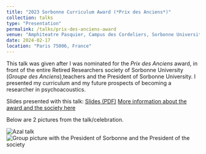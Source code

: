 ```yaml
---
title: "2023 Sorbonne Curriculum Award (*Prix des Anciens*)"
collection: talks
type: "Presentation"
permalink: /talks/prix-des-anciens-award
venue: "Amphiteatre Pasquier, Campus des Cordeliers, Sorbonne University-Paris Cite University"
date: 2024-02-17
location: "Paris 75006, France"
---
```


This talk was given after I was nominated for the *Prix des Anciens* award, in front of the entire Retired Researchers society of Sorbonne University (*Groupe des Anciens*),teachers and the President of Sorbonne University. I presented my curriculum and my future prospects of becoming a researcher in psychoacoustics.

Slides presented with this talk: [Slides (PDF)](/files/slides_prixdesanciens2023.pdf)
[More information about the award and the society here](https://anciens.sorbonne-universite.fr/index.php/prix-des-anciens)

Below are 2 pictures from the talk/celebration.

![Azal talk](/images/mine/azal_le_bagousse_prixdesanciens.jpg.png)
![Group picture with the President of Sorbonne and the President of the society](/images/mine/prix_des_anciens_2023_group_pic.jpg.png)

